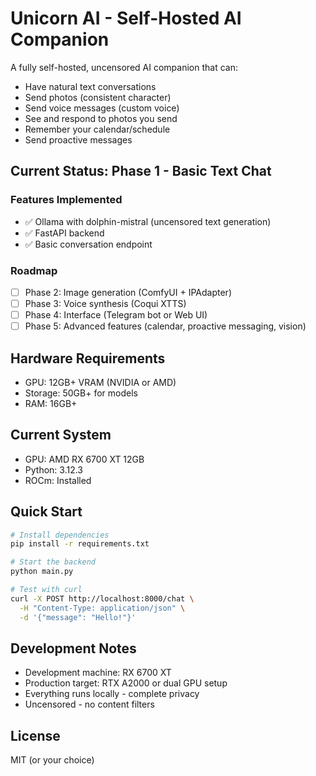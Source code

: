 # Unicorn AI - Self-Hosted AI Companion

A fully self-hosted, uncensored AI companion that can:
- Have natural text conversations
- Send photos (consistent character)
- Send voice messages (custom voice)
- See and respond to photos you send
- Remember your calendar/schedule
- Send proactive messages

## Current Status: Phase 1 - Basic Text Chat

### Features Implemented
- ✅ Ollama with dolphin-mistral (uncensored text generation)
- ✅ FastAPI backend
- ✅ Basic conversation endpoint

### Roadmap
- [ ] Phase 2: Image generation (ComfyUI + IPAdapter)
- [ ] Phase 3: Voice synthesis (Coqui XTTS)
- [ ] Phase 4: Interface (Telegram bot or Web UI)
- [ ] Phase 5: Advanced features (calendar, proactive messaging, vision)

## Hardware Requirements
- GPU: 12GB+ VRAM (NVIDIA or AMD)
- Storage: 50GB+ for models
- RAM: 16GB+

## Current System
- GPU: AMD RX 6700 XT 12GB
- Python: 3.12.3
- ROCm: Installed

## Quick Start

```bash
# Install dependencies
pip install -r requirements.txt

# Start the backend
python main.py

# Test with curl
curl -X POST http://localhost:8000/chat \
  -H "Content-Type: application/json" \
  -d '{"message": "Hello!"}'
```

## Development Notes
- Development machine: RX 6700 XT
- Production target: RTX A2000 or dual GPU setup
- Everything runs locally - complete privacy
- Uncensored - no content filters

## License
MIT (or your choice)
